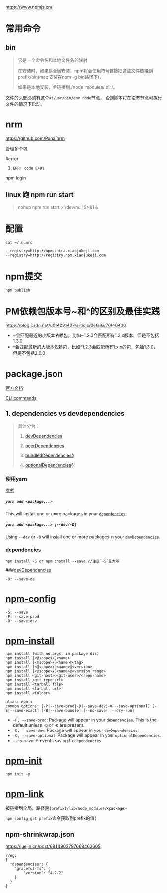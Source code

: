 https://www.npmjs.cn/



# 常用命令

## bin

> 它是一个命令名和本地文件名的映射
>
> 在安装时，如果是全局安装，npm将会使用符号链接把这些文件链接到prefix/bin(mac 安装在npm -g bin路径下)，
>
> 如果是本地安装，会链接到./node_modules/.bin/。

文件的头部必须有这个`#!/usr/bin/env node`节点， 否则脚本将在没有节点可执行文件的情况下启动。

# nrm

https://github.com/Pana/nrm

管理多个包

#error

1. ```swift
   ERR! code E401
   ```

npm login

## linux 跑 npm run start

> nohup npm run start  > /dev/null 2>&1 &



# 配置

```cat ~/.npmrc```

```
--registry=http://npm.intra.xiaojukeji.com
--registry=http://registry.npm.xiaojukeji.com
```



# npm提交

```npm
npm publish
```





# PM依赖包版本号~和^的区别及最佳实践

https://blog.csdn.net/u014291497/article/details/70148468

- ~会匹配最近的小版本依赖包，比如~1.2.3会匹配所有1.2.x版本，但是不包括1.3.0
- ^会匹配最新的大版本依赖包，比如^1.2.3会匹配所有1.x.x的包，包括1.3.0，但是不包括2.0.0



# package.json

[官方文档](https://docs.npmjs.com/files/package.json)

[CLI commands](https://docs.npmjs.com/cli-documentation/cli)

## 1. dependencies vs devdependencies

> 具体分为：
>
> 1. [devDependencies](https://docs.npmjs.com/files/package.json)
>
> 2. [peerDependencies](https://docs.npmjs.com/files/package.json)
> 3. [bundledDependencies§](https://docs.npmjs.com/files/package.json)
>
> 4. [optionalDependencies§](https://docs.npmjs.com/files/package.json)

### 使用yarn

[参考](https://yarn.bootcss.com/docs/cli/add/)

##### `yarn add <package...>`

This will install one or more packages in your [`dependencies`](https://yarn.bootcss.com/docs/dependency-types/).

##### `yarn add <package...> [--dev/-D]`

Using `--dev` or `-D` will install one or more packages in your [`devDependencies`](https://yarn.bootcss.com/docs/dependency-types/).

### dependencies

```node
npm install -S or npm install --save //注意`-S`是大写
```

###[devDependencies](https://docs.npmjs.com/files/package.json#devDependencies)

```node 
-D: --save-de
```



# [npm-config](https://docs.npmjs.com/misc/config.html)

```node
-S: --save
-P: --save-prod
-D: --save-dev
```



# [npm-install](https://docs.npmjs.com/cli/install.html)

```node 
npm install (with no args, in package dir)
npm install [<@scope>/]<name>
npm install [<@scope>/]<name>@<tag>
npm install [<@scope>/]<name>@<version>
npm install [<@scope>/]<name>@<version range>
npm install <git-host>:<git-user>/<repo-name>
npm install <git repo url>
npm install <tarball file>
npm install <tarball url>
npm install <folder>

alias: npm i
common options: [-P|--save-prod|-D|--save-dev|-O|--save-optional] [-E|--save-exact] [-B|--save-bundle] [--no-save] [--dry-run]
```



- `-P, --save-prod`: Package will appear in your `dependencies`. This is the default unless `-D` or `-O` are present.
- `-D, --save-dev`: Package will appear in your `devDependencies`.
- `-O, --save-optional`: Package will appear in your `optionalDependencies`.
- `--no-save`: Prevents saving to `dependencies`.

# [npm-init](https://docs.npmjs.com/cli/init.html)

```node 
npm init -y
```





# [npm-link](https://docs.npmjs.com/cli/link.html)

被链接到全局，路径是`{prefix}/lib/node_modules/<package>`

`npm config get prefix`命令获取到prefix的值(


## npm-shrinkwrap.json
https://juejin.cn/post/6844903797668462605

```
//eg:
{
  "dependencies": {
    "graceful-fs": {
        "version": "4.2.2"
    }
  }
}
```